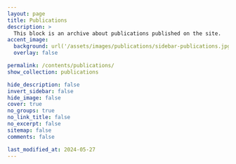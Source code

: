 ```yaml
---
layout: page
title: Publications
description: >
  This block is an archive about publications published on the site.
accent_image:
  background: url('/assets/images/publications/sidebar-publications.jpg') center/cover
  overlay: false

permalink: /contents/publications/
show_collection: publications

hide_description: false
invert_sidebar: false
hide_image: false
cover: true
no_groups: true
no_link_title: false
no_excerpt: false
sitemap: false
comments: false

last_modified_at: 2024-05-27
---
```



